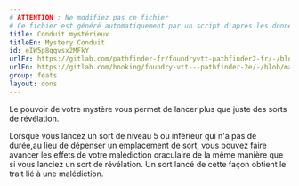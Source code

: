 ```yaml
---
# ATTENTION : Ne modifiez pas ce fichier
# Ce fichier est généré automatiquement par un script d'après les données du module Foundry VTT officiel et de sa traduction
title: Conduit mystérieux
titleEn: Mystery Conduit
id: eIW5p8qqvsx2MFkY
urlFr: https://gitlab.com/pathfinder-fr/foundryvtt-pathfinder2-fr/-/blob/master/data/feats/eIW5p8qqvsx2MFkY.htm
urlEn: https://gitlab.com/hooking/foundry-vtt---pathfinder-2e/-/blob/master/packs/data/feats.db/mystery-conduit.json
group: feats
layout: dons
---
```

Le pouvoir de votre mystère vous permet de lancer plus que juste des sorts de révélation.

Lorsque vous lancez un sort de niveau 5 ou inférieur qui n'a pas de durée,au lieu de dépenser un emplacement de sort, vous pouvez faire avancer les effets de votre malédiction oraculaire de la même manière que si vous lanciez un sort de révélation. Un sort lancé de cette façon obtient le trait lié à une malédiction.


